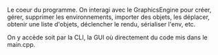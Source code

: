 Le coeur du programme. On interagi avec le GraphicsEngine pour créer, gérer, supprimer les environnements, importer des objets, les déplacer, obtenir une liste d'objets, déclencher le rendu,
sérialiser l'env, etc.

On y accède soit par la CLI, la GUI où directement du code mis dans le main.cpp.
